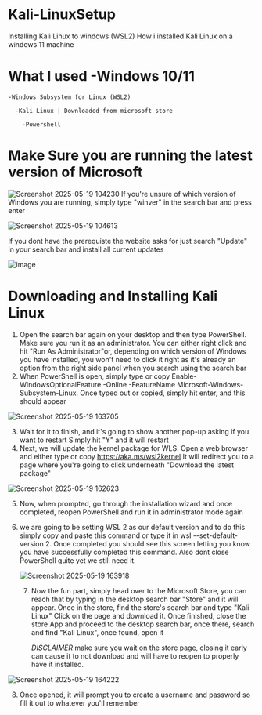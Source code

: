 # Kali-LinuxSetup
Installing Kali Linux to windows (WSL2) 
How i installed Kali Linux on a windows 11 machine 
 # What I used  -Windows 10/11
    
    -Windows Subsystem for Linux (WSL2)
     
      -Kali Linux | Downloaded from microsoft store
      
        -Powershell
# Make Sure you are running the latest version of Microsoft 
![Screenshot 2025-05-19 104230](https://github.com/user-attachments/assets/1bf798e3-40ea-4bff-9a74-6ae0de3ffbb5)
If you're unsure of which version of Windows you are running, simply type "winver" in the search bar and press enter

![Screenshot 2025-05-19 104613](https://github.com/user-attachments/assets/9b23a23c-48d5-41ee-83ca-fd607c3a6437)

If you dont have the prerequiste the website asks for just search "Update" in your search bar and install all current updates

![image](https://github.com/user-attachments/assets/99b46afd-8de6-498d-a7d9-f18624602112)

# Downloading and Installing Kali Linux  
1. Open the search bar again on your desktop and then type PowerShell. Make sure you run it as an administrator. You can either right click and hit "Run As Administrator"or, depending on which version of Windows you have installed, you won't need to click it right as it's already an option from the right side panel when you search using the search bar
2. When PowerShell is open, simply type or copy Enable-WindowsOptionalFeature -Online -FeatureName Microsoft-Windows-Subsystem-Linux. Once typed out or copied, simply hit enter, and this should appear

![Screenshot 2025-05-19 163705](https://github.com/user-attachments/assets/1fdfc0bd-816f-48d3-af0c-644ab5659591)


3. Wait for it to finish, and it's going to show another pop-up asking if you want to restart Simply hit "Y" and it will restart
4. Next, we will update the kernel package for WLS. Open a web browser and either type or copy https://aka.ms/wsl2kernel It will redirect you to a page where you're going to click underneath "Download the latest package"

![Screenshot 2025-05-19 162623](https://github.com/user-attachments/assets/a862cc71-cc80-466e-96a8-5b3d0d2d483f)

5. Now, when prompted, go through the installation wizard and once completed, reopen PowerShell and run it in administrator mode again
6. we are going to be setting WSL 2 as our default version and to do this simply copy and paste this command or type it in wsl --set-default-version 2. Once completed you should see this screen letting you know you have successfully completed this command. Also dont close PowerShell quite yet we still need it.

   ![Screenshot 2025-05-19 163918](https://github.com/user-attachments/assets/f8768646-4f55-4c1a-9ff4-bfa90ee98e94)

   7. Now the fun part, simply head over to the Microsoft Store, you can reach that by typing in the desktop search bar "Store" and it will appear. Once in the store, find the store's search bar and type "Kali Linux" Click on the page and download it. Once finished, close the store App and proceed to the desktop search bar, once there, search and find "Kali Linux", once found, open it

      *DISCLAIMER* make sure you wait on the store page, closing it early can cause it to not download and will have to reopen to properly have it installed.

 ![Screenshot 2025-05-19 164222](https://github.com/user-attachments/assets/af02e22c-cb48-4cd9-9f18-88d9c94935da)

8. Once opened, it will prompt you to create a username and password so fill it out to whatever you'll remember

